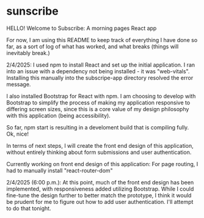 # sunscribe
HELLO! Welcome to Subscribe: A morning pages React app

For now, I am using this README to keep track of everything I have done so far, as a sort of log of what has worked, and what breaks (things will inevitably break.)

2/4/2025:
I used npm to install React and set up the initial application. I ran into an issue with a dependency not being installed - it was "web-vitals". Installing this manually into the subscripe-app directory resolved the error message.

I also installed Bootstrap for React with npm. I am choosing to develop with Bootstrap to simplify the process of making my application responsive to differing screen sizes, since this is a core value of my design philosophy with this application (being accessibility).

So far, npm start is resulting in a develoment build that is compiling fully. Ok, nice!

In terms of next steps, I will create the front end design of this application, without entirely thinking about form submissions and user authentication.

Currently working on front end design of this application:
For page routing, I had to manually install "react-router-dom"

2/4/2025 (6:00 p.m.):
At this point, much of the front end design has been implemented, with responsiveness added utilizing Bootstrap. While I could fine-tune the design further to better match the prototype, I think it would be prudent for me to figure out how to add user authentication. I'll attempt to do that tonight.